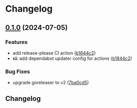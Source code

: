 # Changelog

## [0.1.0](https://github.com/persona-id/squid-check/compare/v0.0.2...v0.1.0) (2024-07-05)


### Features

* add release-please CI action ([b1844c2](https://github.com/persona-id/squid-check/commit/b1844c28541474cbeb84877835de51859a8006aa))
* **ci:** add dependabot updater config for actions ([b1844c2](https://github.com/persona-id/squid-check/commit/b1844c28541474cbeb84877835de51859a8006aa))


### Bug Fixes

* upgrade goreleaser to v2 ([7ba0cd5](https://github.com/persona-id/squid-check/commit/7ba0cd5b3d9271c86034379f8c25c32f72975ca5))

## Changelog
